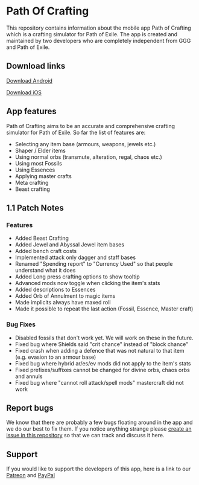 # Path Of Crafting
This repository contains information about the mobile app Path of Crafting which is a crafting simulator for Path of Exile. 
The app is created and maintained by two developers who are completely independent from GGG and Path of Exile. 

## Download links
[Download Android](https://play.google.com/store/apps/details?id=com.fpet.poe_clicker)

[Download iOS](https://apps.apple.com/us/app/path-of-crafting/id1476862820?l=sv&ls=1)

## App features
Path of Crafting aims to be an accurate and comprehensive crafting simulator for Path of Exile. 
So far the list of features are: 
* Selecting any item base (armours, weapons, jewels etc.)
* Shaper / Elder items
* Using normal orbs (transmute, alteration, regal, chaos etc.)
* Using most Fossils 
* Using Essences
* Applying master crafts 
* Meta crafting
* Beast crafting

## 1.1 Patch Notes

### Features
* Added Beast Crafting
* Added Jewel and Abyssal Jewel item bases
* Added bench craft costs
* Implemented attack only dagger and staff bases
* Renamed "Spending report" to "Currency Used" so that people understand what it does
* Added Long press crafting options to show tooltip
* Advanced mods now toggle when clicking the item's stats
* Added descriptions to Essences
* Added Orb of Annulment to magic items
* Made implicits always have maxed roll
* Made it possible to repeat the last action (Fossil, Essence, Master craft)

### Bug Fixes
* Disabled fossils that don't work yet. We will work on these in the future.
* Fixed bug where Shields said "crit chance" instead of "block chance"
* Fixed crash when adding a defence that was not natural to that item (e.g. evasion to an armour base)
* Fixed bug where hybrid ar/es/ev mods did not apply to the item's stats
* Fixed prefixes/suffixes cannot be changed for divine orbs, chaos orbs and annuls
* Fixed bug where "cannot roll attack/spell mods" mastercraft did not work

## Report bugs
We know that there are probably a few bugs floating around in the app and we do our best to fix them. If you notice anything strange please [create an issue in this repository](https://github.com/rfcoding/PathOfCrafting/issues) so that we can track and discuss it here. 

## Support
If you would like to support the developers of this app, here is a link to our [Patreon](https://www.patreon.com/PathOfCrafting) and [PayPal](https://paypal.me/PathOfCrafting)
